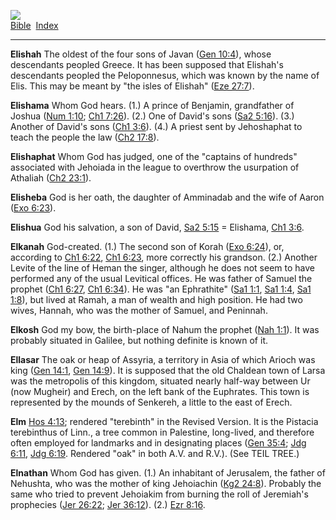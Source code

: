 [![](../../cdshop/ithlogo.png)](../../index)  
[Bible](../index)  [Index](index) 

------------------------------------------------------------------------

<span id="000">**Elishah**</span> The oldest of the four sons of Javan
([Gen 10:4](../kjv/gen010.htm#004)), whose descendants peopled Greece.
It has been supposed that Elishah's descendants peopled the
Peloponnesus, which was known by the name of Elis. This may be meant by
"the isles of Elishah" ([Eze 27:7](../kjv/eze027.htm#007)).

<span id="001">**Elishama**</span> Whom God hears. (1.) A prince of
Benjamin, grandfather of Joshua ([Num 1:10](../kjv/num001.htm#010); [Ch1
7:26](../kjv/ch1007.htm#026)). (2.) One of David's sons ([Sa2
5:16](../kjv/sa2005.htm#016)). (3.) Another of David's sons ([Ch1
3:6](../kjv/ch1003.htm#006)). (4.) A priest sent by Jehoshaphat to teach
the people the law ([Ch2 17:8](../kjv/ch2017.htm#008)).

<span id="002">**Elishaphat**</span> Whom God has judged, one of the
"captains of hundreds" associated with Jehoiada in the league to
overthrow the usurpation of Athaliah ([Ch2
23:1](../kjv/ch2023.htm#001)).

<span id="003">**Elisheba**</span> God is her oath, the daughter of
Amminadab and the wife of Aaron ([Exo 6:23](../kjv/exo006.htm#023)).

<span id="004">**Elishua**</span> God his salvation, a son of David,
[Sa2 5:15](../kjv/sa2005.htm#015) = Elishama, [Ch1
3:6](../kjv/ch1003.htm#006).

<span id="005">**Elkanah**</span> God-created. (1.) The second son of
Korah ([Exo 6:24](../kjv/exo006.htm#024)), or, according to [Ch1
6:22](../kjv/ch1006.htm#022), [Ch1 6:23](../kjv/ch1006.htm#023), more
correctly his grandson. (2.) Another Levite of the line of Heman the
singer, although he does not seem to have performed any of the usual
Levitical offices. He was father of Samuel the prophet ([Ch1
6:27](../kjv/ch1006.htm#027), [Ch1 6:34](../kjv/ch1006.htm#034)). He was
"an Ephrathite" ([Sa1 1:1](../kjv/sa1001.htm#001), [Sa1
1:4](../kjv/sa1001.htm#004), [Sa1 1:8](../kjv/sa1001.htm#008)), but
lived at Ramah, a man of wealth and high position. He had two wives,
Hannah, who was the mother of Samuel, and Peninnah.

<span id="006">**Elkosh**</span> God my bow, the birth-place of Nahum
the prophet ([Nah 1:1](../kjv/nah001.htm#001)). It was probably situated
in Galilee, but nothing definite is known of it.

<span id="007">**Ellasar**</span> The oak or heap of Assyria, a
territory in Asia of which Arioch was king ([Gen
14:1](../kjv/gen014.htm#001), [Gen 14:9](../kjv/gen014.htm#009)). It is
supposed that the old Chaldean town of Larsa was the metropolis of this
kingdom, situated nearly half-way between Ur (now Mugheir) and Erech, on
the left bank of the Euphrates. This town is represented by the mounds
of Senkereh, a little to the east of Erech.

<span id="008">**Elm**</span> [Hos 4:13](../kjv/hos004.htm#013);
rendered "terebinth" in the Revised Version. It is the Pistacia
terebinthus of Linn., a tree common in Palestine, long-lived, and
therefore often employed for landmarks and in designating places ([Gen
35:4](../kjv/gen035.htm#004); [Jdg 6:11](../kjv/jdg006.htm#011), [Jdg
6:19](../kjv/jdg006.htm#019). Rendered "oak" in both A.V. and R.V.).
(See TEIL TREE.)

<span id="009">**Elnathan**</span> Whom God has given. (1.) An
inhabitant of Jerusalem, the father of Nehushta, who was the mother of
king Jehoiachin ([Kg2 24:8](../kjv/kg2024.htm#008)). Probably the same
who tried to prevent Jehoiakim from burning the roll of Jeremiah's
prophecies ([Jer 26:22](../kjv/jer026.htm#022); [Jer
36:12](../kjv/jer036.htm#012)). (2.) [Ezr 8:16](../kjv/ezr008.htm#016).
